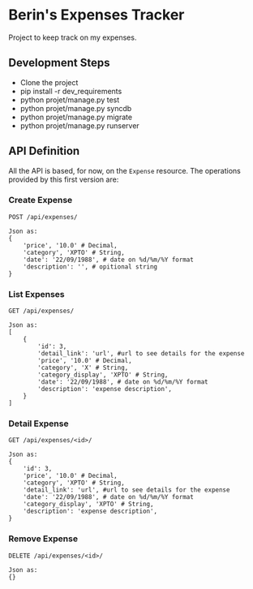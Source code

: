 # Berin's Expenses Tracker

Project to keep track on my expenses.

## Development Steps

 - Clone the project
 - pip install -r dev_requirements
 - python projet/manage.py test
 - python projet/manage.py syncdb
 - python projet/manage.py migrate
 - python projet/manage.py runserver

## API Definition

All the API is based, for now, on the `Expense` resource. The operations provided by this first version are:

### Create Expense
```
POST /api/expenses/

Json as:
{
    'price', '10.0' # Decimal,
    'category', 'XPTO' # String,
    'date': '22/09/1988', # date on %d/%m/%Y format
    'description': '', # opitional string
}
```

### List Expenses
```
GET /api/expenses/

Json as:
[
    {
        'id': 3,
        'detail_link': 'url', #url to see details for the expense
        'price', '10.0' # Decimal,
        'category', 'X' # String,
        'category_display', 'XPTO' # String,
        'date': '22/09/1988', # date on %d/%m/%Y format
        'description': 'expense description',
    }
]
```

### Detail Expense
```
GET /api/expenses/<id>/

Json as:
{
    'id': 3,
    'price', '10.0' # Decimal,
    'category', 'XPTO' # String,
    'detail_link': 'url', #url to see details for the expense
    'date': '22/09/1988', # date on %d/%m/%Y format
    'category_display', 'XPTO' # String,
    'description': 'expense description',
}
```

### Remove Expense
```
DELETE /api/expenses/<id>/

Json as:
{}
```


